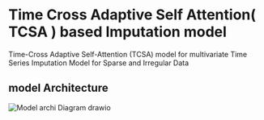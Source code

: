 # Time Cross Adaptive Self Attention( TCSA ) based Imputation model

 Time-Cross Adaptive Self-Attention (TCSA) model  for multivariate Time Series Imputation Model for Sparse  and Irregular Data

 ## model Architecture 
 
![Model archi Diagram drawio](https://github.com/user-attachments/assets/00851210-1a15-403d-92bd-2d68bd184f28)
